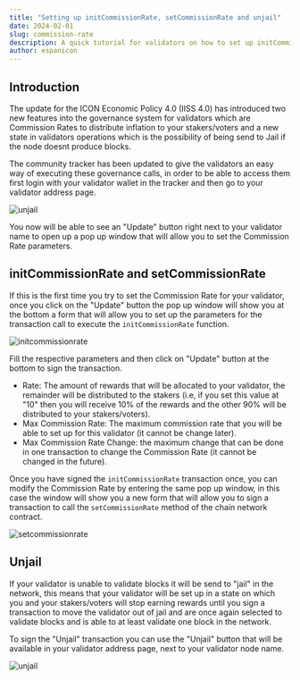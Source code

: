 ```yaml
---
title: "Setting up initCommissionRate, setCommissionRate and unjail"
date: 2024-02-01
slug: commission-rate
description: A quick tutorial for validators on how to set up initCommisionRate and setCommissionRate using the tracker and how to unjail
author: espanicon
---
```

## Introduction
The update for the ICON Economic Policy 4.0 (IISS 4.0) has introduced two new features into the governance system for validators which are Commission Rates to distribute inflation to your stakers/voters and a new state in validators operations which is the possibility of being send to Jail if the node doesnt produce blocks.

The community tracker has been updated to give the validators an easy way of executing these governance calls, in order to be able to access them first login with your validator wallet in the tracker and then go to your validator address page.

![unjail](/images/tutorials/unjail.png "unjail")

You now will be able to see an "Update" button right next to your validator name to open up a pop up window that will allow you to set the Commission Rate parameters.

## initCommissionRate and setCommissionRate

If this is the first time you try to set the Commission Rate for your validator, once you click on the "Update" button the pop up window will show you at the bottom a form that will allow you to set up the parameters for the transaction call to execute the `initCommissionRate` function.

![initcommissionrate](/images/tutorials/initcommissionrate.png "initcommissionrate")


Fill the respective parameters and then click on "Update" button at the bottom to sign the transaction.

* Rate: The amount of rewards that will be allocated to your validator, the remainder will be distributed to the stakers (i.e, if you set this value at "10" then you will receive 10% of the rewards and the other 90% will be distributed to your stakers/voters).
* Max Commission Rate: The maximum commission rate that you will be able to set up for this validator (it cannot be change later).
* Max Commission Rate Change: the maximum change that can be done in one transaction to change the Commission Rate (it cannot be changed in the future).

Once you have signed the `initCommissionRate` transaction once, you can modify the Commission Rate by entering the same pop up window, in this case the window will show you a new form that will allow you to sign a transaction to call the `setCommissionRate` method of the chain network contract.

![setcommissionrate](/images/tutorials/setcommissionrate.png "setcommissionrate")

## Unjail

If your validator is unable to validate blocks it will be send to "jail" in the network, this means that your validator will be set up in a state on which you and your stakers/voters will stop earning rewards until you sign a transaction to move the validator out of jail and are once again selected to validate blocks and is able to at least validate one block in the network.

To sign the "Unjail" transaction you can use the "Unjail" button that will be available in your validator address page, next to your validator node name.

![unjail](/images/tutorials/unjail.png "unjail")
